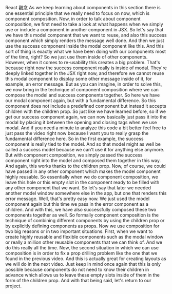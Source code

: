 React 觀念
As we keep learning about components
in this section there is one essential principle that we
really need to focus on now, which is component composition.
Now, in order to talk about component composition,
we first need to take a look
at what happens when we simply use
or include a component in another component in JSX.
So let's say that we have this model component
that we want to reuse, and also this success component
which simply renders the message well done.
And then we just use the success component
inside the modal component like this.
And this sort of thing is exactly what we have been doing
with our components most of the time, right?
So we just use them inside of other components.
However, when it comes to re-usability
this creates a big problem.
That's because right now the success component
really is inside of modal.
They're deeply linked together
in the JSX right now, and therefore
we cannot reuse this modal component to display some
other message inside of it, for example, an error message.
But as you can imagine, in order to solve this, we now bring
in the technique of component composition where
we can compose the model and success components together.
So here we have our modal component again, but
with a fundamental difference.
So this component does not include a predefined component
but instead it accepts children with the children prop.
So just like we have learned before, so
if we get our success component again, we can now basically
just pass it into the modal by placing it
between the opening and closing tags when we use modal.
And if you need a minute to analyze this code a bit better
feel free to just pass the video right now
because I want you to really grasp the fundamental
difference here.
So in the first example, the success component is really
tied to the model.
And so that model might as well be called a success model
because we can't use it for anything else anymore.
But with component composition, we simply passed the success
component right into the model and composed them together
in this way.
And again, this works thanks to the children prop.
Now, of course, we could have passed in any other component
which makes the model component highly reusable.
So essentially when we do component composition,
we leave this hole or this empty slot in the component
ready to be filled with any other component that we want.
So let's say that later we needed another model window
somewhere else in the app,
but one that renders this error message.
Well, that's pretty easy now.
We just used the model component again
but this time we pass in the error component as a children.
And with this, we have also successfully
composed these two components together as well.
So formally component composition is the technique
of combining different components by using the children prop
or by explicitly defining components as props.
Now we use composition
for two big reasons or in two important situations.
First, when we want to create highly reusable
and flexible components such as the modal window
or really a million other reusable components
that we can think of.
And we do this really all the time.
Now, the second situation in which we can use composition is
in order to fix a prop drilling problem
like the one that we found in the previous video.
And this is actually great for creating layouts
as we will do in the next video.
Just keep in mind once again
that this is only possible because components
do not need to know their children in advance
which allows us to leave these empty slots inside
of them in the form of the children prop.
And with that being said, let's return to our project.